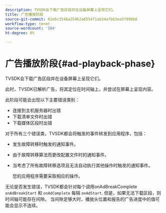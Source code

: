 ```yaml
---
description: TVSDK会下载广告区段并在设备屏幕上呈现它们。
title: 广告播放阶段
source-git-commit: 02ebc3548a254b2a6554f1ab34afbb3ea5f09bb8
workflow-type: tm+mt
source-wordcount: '184'
ht-degree: 0%

---
```


# 广告播放阶段{#ad-playback-phase}

TVSDK会下载广告区段并在设备屏幕上呈现它们。

此时，TVSDK已解析广告，将其定位在时间轴上，并尝试在屏幕上呈现内容。

此阶段可能会出现以下主要错误类别：

* 连接到主机服务器时出错
* 下载清单文件时出错
* 下载媒体区段时出错

对于所有三个错误类，TVSDK都会将触发的事件转发到应用程序，包括：

* 发生故障转移时触发的通知事件。
* 由于故障转移算法而更改配置文件时的通知事件。
* 当考虑了所有故障转移选项且无法自动执行其他操作时触发的通知事件。

  您的应用程序需要采取相应的操作。

无论是否发生错误，TVSDK都会针对每个调用onAdBreakComplete `onAdBreakStart` 和 `onAdComplete` 每隔 `onAdStart`. 但是，如果无法下载区段，则时间轴可能存在间隙。 当间隙足够大时，播放头位置和报告的广告进度中的值可能会显示不连续。
